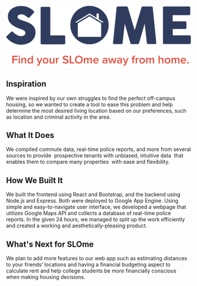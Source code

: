 ![SLOme](https://raw.githubusercontent.com/CAJ2/SLOme_API/master/slome_slogan.png)

## Inspiration

We were inspired by our own struggles to find the perfect off-campus housing, so we wanted to create a tool to ease this problem and help determine the most desired living location based on our preferences, such as location and criminal activity in the area.

## What It Does

We compiled commute data, real-time police reports, and more from several sources to provide  prospective tenants with unbiased, intuitive data  that enables them to compare many properties  with ease and flexibility.

## How We Built It

We built the frontend using React and Bootstrap, and the backend using Node.js and Express. Both were deployed to Google App Engine.
Using simple and easy-to-navigate user interface, we developed a webpage that utilizes Google Maps API and collects a database of real-time police reports. In the given 24 hours, we managed to split up the work efficiently and created a working and aesthetically-pleasing product.

## What's Next for SLOme

We plan to add more features to our web app such as estimating distances to your friends’ locations and having a financial budgeting aspect to calculate rent and help college students be more financially conscious when making housing decisions.